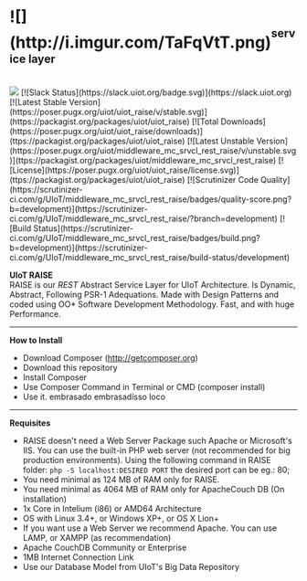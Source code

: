 <h1>![](http://i.imgur.com/TaFqVtT.png)<sup><sup>service layer</sup></sup><sub><sub><sup></h1></sup></sub></sub>
<br>
<a href="https://zenhub.com"><img src="https://raw.githubusercontent.com/ZenHubIO/support/master/zenhub-badge.png"></a> [![Slack Status](https://slack.uiot.org/badge.svg)](https://slack.uiot.org)
[![Latest Stable Version](https://poser.pugx.org/uiot/uiot_raise/v/stable.svg)](https://packagist.org/packages/uiot/uiot_raise) [![Total Downloads](https://poser.pugx.org/uiot/uiot_raise/downloads)](ttps://packagist.org/packages/uiot/uiot_raise) [![Latest Unstable Version](https://poser.pugx.org/uiot/middleware_mc_srvcl_rest_raise/v/unstable.svg)](ttps://packagist.org/packages/uiot/middleware_mc_srvcl_rest_raise) [![License](https://poser.pugx.org/uiot/uiot_raise/license.svg)](ttps://packagist.org/packages/uiot/uiot_raise) [![Scrutinizer Code Quality](https://scrutinizer-ci.com/g/UIoT/middleware_mc_srvcl_rest_raise/badges/quality-score.png?b=development)](https://scrutinizer-ci.com/g/UIoT/middleware_mc_srvcl_rest_raise/?branch=development) [![Build Status](https://scrutinizer-ci.com/g/UIoT/middleware_mc_srvcl_rest_raise/badges/build.png?b=development)](https://scrutinizer-ci.com/g/UIoT/middleware_mc_srvcl_rest_raise/build-status/development)

<b>UIoT RAISE</b><br>
RAISE is our <i>REST</i>  Abstract Service Layer for UIoT Architecture. Is Dynamic, Abstract, Following PSR-1 Adequations. Made with Design Patterns and coded using OO* Software Development Methodology. Fast, and with huge Performance.

----------------------------------------------------

<b>How to Install</b><br>
+ Download Composer (http://getcomposer.org)
+ Download this repository
+ Install Composer
+ Use Composer Command in Terminal or CMD (composer install)
+ Use it. embrasado embrasadísso loco

----------------------------------------------------

<b>Requisites</b>
+ RAISE doesn't need a Web Server Package such Apache or Microsoft's IIS. You can use the built-in PHP web server (not recommended for big production environments). Using the following command in RAISE folder: `php -S localhost:DESIRED PORT` the desired port can be eg.: 80;
+ You need minimal as 124 MB of RAM only for RAISE.
+ You need minimal as 4064 MB of RAM only for ApacheCouch DB (On installation)
+ 1x Core in Intelium (i86) or AMD64 Architecture
+ OS with Linux 3.4+, or Windows XP+, or OS X Lion+
+ If you want use a Web Server we recommend Apache. You can use LAMP, or XAMPP (as recommendation)
+ Apache CouchDB Community or Enterprise
+ 1MB Internet Connection Link
+ Use our Database Model from UIoT's Big Data Repository